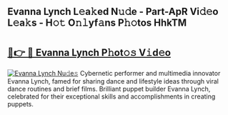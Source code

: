 ## Evanna Lynch L𝚎a𝚔ed N𝚞𝚍e - Part-ApR Vi𝚍𝚎o L𝚎a𝚔s - H𝚘𝚝 O𝚗𝚕yf𝚊ns P𝚑𝚘tos HhkTM

# <h2><a href="http://kf00cpg.oniu.top/?m=Evanna+Lynch">🔗👉 🔴 Evanna Lynch P𝚑ot𝚘𝚜 V𝚒d𝚎o</a></h2>

[![Evanna Lynch Nu𝚍e𝚜](https://i.imgur.com/0qMVB7G.gif)](http://kf00cpg.oniu.top/?m=Evanna+Lynch)
Cybernetic performer and multimedia innovator Evanna Lynch, famed for sharing dance and lifestyle ideas through viral dance routines and brief films. Brilliant puppet builder Evanna Lynch, celebrated for their exceptional skills and accomplishments in creating puppets.  
